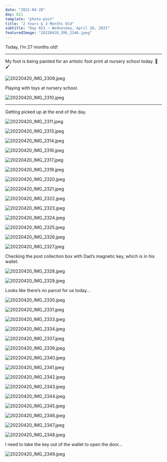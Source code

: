 ```yaml
---
date: "2022-04-20"
day: 821
template: "photo-post"
title: "2 Years & 3 Months Old"
subtitle: "Day 821 – Wednesday, April 20, 2022"
featuredImage: "20220420_IMG_2346.jpeg"
---
```


Today, I’m 27 months old!

<hr />

My foot is being painted for an artistic foot print at nursery school today. 🦶🖌

![20220420_IMG_2309.jpeg](20220420_IMG_2309.jpeg)

Playing with toys at nursery school.

![20220420_IMG_2310.jpeg](20220420_IMG_2310.jpeg)

<hr />

Getting picked up at the end of the day.

![20220420_IMG_2311.jpeg](20220420_IMG_2311.jpeg)

![20220420_IMG_2313.jpeg](20220420_IMG_2313.jpeg)

![20220420_IMG_2314.jpeg](20220420_IMG_2314.jpeg)

![20220420_IMG_2316.jpeg](20220420_IMG_2316.jpeg)

![20220420_IMG_2317.jpeg](20220420_IMG_2317.jpeg)

![20220420_IMG_2319.jpeg](20220420_IMG_2319.jpeg)

![20220420_IMG_2320.jpeg](20220420_IMG_2320.jpeg)

![20220420_IMG_2321.jpeg](20220420_IMG_2321.jpeg)

![20220420_IMG_2322.jpeg](20220420_IMG_2322.jpeg)

![20220420_IMG_2323.jpeg](20220420_IMG_2323.jpeg)

![20220420_IMG_2324.jpeg](20220420_IMG_2324.jpeg)

![20220420_IMG_2325.jpeg](20220420_IMG_2325.jpeg)

![20220420_IMG_2326.jpeg](20220420_IMG_2326.jpeg)

![20220420_IMG_2327.jpeg](20220420_IMG_2327.jpeg)

Checking the post collection box with Dad’s magnetic key, which is in his wallet.

![20220420_IMG_2328.jpeg](20220420_IMG_2328.jpeg)

![20220420_IMG_2329.jpeg](20220420_IMG_2329.jpeg)

Looks like there’s no parcel for us today…

![20220420_IMG_2330.jpeg](20220420_IMG_2330.jpeg)

![20220420_IMG_2331.jpeg](20220420_IMG_2331.jpeg)

![20220420_IMG_2333.jpeg](20220420_IMG_2333.jpeg)

![20220420_IMG_2334.jpeg](20220420_IMG_2334.jpeg)

![20220420_IMG_2337.jpeg](20220420_IMG_2337.jpeg)

![20220420_IMG_2339.jpeg](20220420_IMG_2339.jpeg)

![20220420_IMG_2340.jpeg](20220420_IMG_2340.jpeg)

![20220420_IMG_2341.jpeg](20220420_IMG_2341.jpeg)

![20220420_IMG_2342.jpeg](20220420_IMG_2342.jpeg)

![20220420_IMG_2343.jpeg](20220420_IMG_2343.jpeg)

![20220420_IMG_2344.jpeg](20220420_IMG_2344.jpeg)

![20220420_IMG_2345.jpeg](20220420_IMG_2345.jpeg)

![20220420_IMG_2346.jpeg](20220420_IMG_2346.jpeg)

![20220420_IMG_2347.jpeg](20220420_IMG_2347.jpeg)

![20220420_IMG_2348.jpeg](20220420_IMG_2348.jpeg)

I need to take the key out of the wallet to open the door…

![20220420_IMG_2349.jpeg](20220420_IMG_2349.jpeg)

